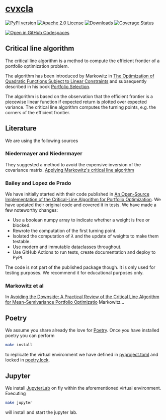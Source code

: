 # [cvxcla](https://www.cvxgrp.org/cvxcla/book)

[![PyPI version](https://badge.fury.io/py/cvxcla.svg)](https://badge.fury.io/py/cvxcla)
[![Apache 2.0 License](https://img.shields.io/badge/License-APACHEv2-brightgreen.svg)](https://github.com/cvxgrp/cvxcla/blob/master/LICENSE)
[![Downloads](https://static.pepy.tech/personalized-badge/cvxcla?period=month&units=international_system&left_color=black&right_color=orange&left_text=PyPI%20downloads%20per%20month)](https://pepy.tech/project/cvxcla)
[![Coverage Status](https://coveralls.io/repos/github/cvxgrp/cvxcla/badge.png?branch=main)](https://coveralls.io/github/cvxgrp/cvxcla?branch=main)

[![Open in GitHub Codespaces](https://github.com/codespaces/badge.svg)](https://codespaces.new/cvxgrp/cvxcla)

## Critical line algorithm

The critical line algorithm is a method to compute the efficient frontier of a
portfolio optimization problem.

The algorithm has been introduced by Markowitz in
[The Optimization of Quadratic Functions Subject to Linear Constraints](https://www.rand.org/pubs/research_memoranda/RM1438.html)
and subsequently described in his book [Portfolio Selection](https://www.wiley.com/en-us/Portfolio+Selection%3A+Efficient+Diversification+of+Investments%2C+2nd+Edition-p-9781557861085).

The algorithm is based on the observation that the efficient frontier is a piecewise
linear function if expected return is plotted over expected variance.
The critical line algorithm computes the turning points, e.g. the corners
of the efficient frontier.

## Literature

We are using the following sources

### Niedermayer and Niedermayer

They suggested a method to avoid the expensive inversion of the covariance matrix.
[Applying Markowitz's critical line algorithm](https://www.researchgate.net/publication/226987510_Applying_Markowitz%27s_Critical_Line_Algorithm)

### Bailey and Lopez de Prado

We have initially started with their code published in
[An Open-Source Implementation of the Critical-Line Algorithm for Portfolio Optimization](https://papers.ssrn.com/sol3/papers.cfm?abstract_id=2197616).
We have updated their original code and covered it in tests. We have made a few
noteworthy changes:

* Use a boolean numpy array to indicate whether a weight is free or blocked.
* Rewrote the computation of the first turning point.
* Isolated the computation of $\lambda$ and the update of weights to make them testable.
* Use modern and immutable dataclasses throughout.
* Use GitHub Actions to run tests, create documentation and deploy to PyPI.

The code is not part of the published package though.
It is only used for testing purposes. We recommend it for educational purposes only.

### Markowitz et al

In [Avoiding the Downside: A Practical Review of the Critical
Line Algorithm for Mean-Semivariance Portfolio Optimizatio](https://www.hudsonbaycapital.com/documents/FG/hudsonbay/research/599440_paper.pdf)
Markowitz...

## Poetry

We assume you share already the love for [Poetry](https://python-poetry.org).
Once you have installed poetry you can perform

```bash
make install
```

to replicate the virtual environment we have defined in [pyproject.toml](pyproject.toml)
and locked in [poetry.lock](poetry.lock).

## Jupyter

We install [JupyterLab](https://jupyter.org) on fly within the aforementioned
virtual environment. Executing

```bash
make jupyter
```

will install and start the jupyter lab.
